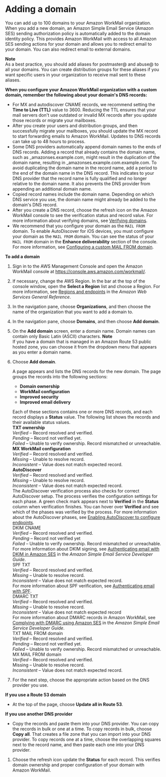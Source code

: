 # Adding a domain<a name="add_domain"></a>

You can add up to 100 domains to your Amazon WorkMail organization\. When you add a new domain, an Amazon Simple Email Service \(Amazon SES\) sending authorization policy is automatically added to the domain identity policy\. This provides Amazon WorkMail with access to all Amazon SES sending actions for your domain and allows you to redirect email to your domain\. You can also redirect email to external domains\.

**Note**  
As a best practice, you should add aliases for postmaster@ and abuse@ to all your domains\. You can create distribution groups for these aliases if you want specific users in your organization to receive mail sent to these aliases\.

**When you configure your Amazon WorkMail organization with a custom domain, remember the following about your domain's DNS records:**
+ For MX and autodiscover CNAME records, we recommend setting the **Time to Live \(TTL\)** value to 3600\. Reducing the TTL ensures that your mail servers don't use outdated or invalid MX records after you update those records or migrate your mailboxes\.
+ After you create your users and distribution groups, and then successfully migrate your mailboxes, you should update the MX record to start forwarding emails to Amazon WorkMail\. Updates to DNS records can take up to 48 hours to process\. 
+ Some DNS providers automatically append domain names to the ends of DNS records\. Adding a record that already contains the domain name, such as \_amazonses\.example\.com, might result in the duplication of the domain name, resulting in \_amazonses\.example\.com\.example\.com\. To avoid duplicating the domain name in the record name, add a period to the end of the domain name in the DNS record\. This indicates to your DNS provider that the record name is fully qualified and no longer relative to the domain name\. It also prevents the DNS provider from appending an additional domain name\.
+ Copied record names include the domain name\. Depending on which DNS service you use, the domain name might already be added to the domain's DNS record\.
+ After you create a DNS record, choose the refresh icon on the Amazon WorkMail console to see the verification status and record value\. For more information about verifying domains, see [Verifying domains](domain_verification.md)\.
+ We recommend that you configure your domain as the `MAIL FROM` domain\. To enable AutoDiscover for iOS devices, you must configure your domain as the `MAIL FROM` domain\. You can see the status of your `MAIL FROM` domain in the **Enhance deliverability** section of the console\. For more information, see [Configuring a custom MAIL FROM domain](custom-mail-from-domain.md)\.

**To add a domain**

1. Sign in to the AWS Management Console and open the Amazon WorkMail console at [https://console\.aws\.amazon\.com/workmail/](https://console.aws.amazon.com/workmail/)\.

1. If necessary, change the AWS Region\. In the bar at the top of the console window, open the **Select a Region** list and choose a Region\. For more information, see [Regions and endpoints](http://docs.aws.amazon.com/general/latest/gr/index.html?rande.html) in the *Amazon Web Services General Reference*\.

1. In the navigation pane, choose **Organizations**, and then choose the name of the organization that you want to add a domain to\.

1. In the navigation pane, choose **Domains**, and then choose **Add domain**\.

1. On the **Add domain** screen, enter a domain name\. Domain names can contain only Basic Latin \(ASCII\) characters\.
**Note**  
If you have a domain that is managed in an Amazon Route 53 public hosted zone, you can choose it from the dropdown menu that appears as you enter a domain name\.

1. Choose **Add domain**\. 

    A page appears and lists the DNS records for the new domain\. The page groups the records into the following sections: 
   + **Domain ownership**
   + **WorkMail configuration**
   + **Improved security**
   + **Improved email delivery**

   Each of these sections contains one or more DNS records, and each record displays a **Status** value\. The following list shows the records and their available status values\.  
**TXT ownership**  
*Verified* – Record resolved and verified\.  
*Pending* – Record not verified yet\.  
*Failed* – Unable to verify ownership\. Record mismatched or unreachable\.  
**MX WorkMail configuration**  
*Verified* – Record resolved and verified\.  
*Missing* – Unable to resolve record\.  
*Inconsistent* – Value does not match expected record\.  
**AutoDiscover**  
*Verified* – Record resolved and verified\.  
*Missing* – Unable to resolve record\.  
*Inconsistent* – Value does not match expected record\.  
The AutoDiscover verification process also checks for correct AutoDiscover setup\. The process verifies the configuration settings for each phase\. A green check mark appears next to **Verified** in the **Status** column when verification finishes\. You can hover over **Verified** and see which of the phases was verified by the process\. For more information about the AutoDiscover phases, see [Enabling AutoDiscover to configure endpoints](autodiscover.md)\.  
DKIM CNAME  
*Verified* – Record resolved and verified\.  
*Pending* – Record not verified yet  
*Failed* – Unable to verify ownership\. Record mismatched or unreachable\.  
For more information about DKIM signing, see [Authenticating email with DKIM in Amazon SES](https://docs.aws.amazon.com/ses/latest/dg/send-email-authentication-dkim.html) in the *Amazon Simple Email Service Developer Guide*\.  
SPF TXT   
*Verified* – Record resolved and verified\.  
*Missing* – Unable to resolve record\.  
*Inconsistent* – Value does not match expected record\.  
For more information about SPF verification, see [Authenticating email with SPF](authenticate_domain.md)\.  
DMARC TXT  
*Verified* – Record resolved and verified\.  
*Missing* – Unable to resolve record\.  
*Inconsistent* – Value does not match expected record  
For more information about DMARC records in Amazon WorkMail, see [Complying with DMARC using Amazon SES](https://docs.aws.amazon.com/ses/latest/dg/send-email-authentication-dmarc.html) in the *Amazon Simple Email Service Developer Guide*\.  
TXT MAIL FROM domain  
*Verified* – Record resolved and verified\.  
*Pending* – Record not verified yet\.  
*Failed* – Unable to verify ownership\. Record mismatched or unreachable\.  
MX MAIL FROM domain  
*Verified* – Record resolved and verified\.  
Missing – Unable to resolve record\.  
*Inconsistent* – Value does not match expected record\.

1. For the next step, choose the appropriate action based on the DNS provider you use\.

****If you use a Route 53 domain****
   + At the top of the page, choose **Update all in Route 53**\.

****If you use another DNS provider****
   + Copy the records and paste them into your DNS provider\. You can copy the records in bulk or one at a time\. To copy records in bulk, choose **Copy all**\. That creates a file zone that you can import into your DNS provider\. To copy records one at a time, choose the overlapping squares next to the record name, and then paste each one into your DNS provider\. 

1. Choose the refresh icon update the **Status** for each record\. This verifies domain ownership and proper configuration of your domain with Amazon WorkMail\.